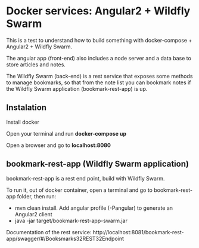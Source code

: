 # Docker services: Angular2 + Wildfly Swarm
This is a test to understand how to build something with docker-compose + Angular2 + Wildfly Swarm.

The angular app (front-end) also includes a node server and a data base to store articles and notes.

The Wildfly Swarm (back-end) is a rest service that exposes some methods to manage bookmarks, so that from the note list you can bookmark notes if the Wildfly Swarm application (bookmark-rest-app) is up.


## Instalation
Install docker 

Open your terminal and run **docker-compose up**

Open a browser and go to **localhost:8080**


## bookmark-rest-app (Wildfly Swarm application)
bookmark-rest-app is a rest end point, build with Wildfly Swarm. 

To run it, out of docker container, open a terminal and go to bookmark-rest-app folder, then run: 
- mvn clean install. Add angular profile (-Pangular) to generate an Angular2 client
- java -jar target/bookmark-rest-app-swarm.jar

Documentation of the rest service: http://localhost:8081/bookmark-rest-app/swagger/#/Booksmarks32REST32Endpoint
